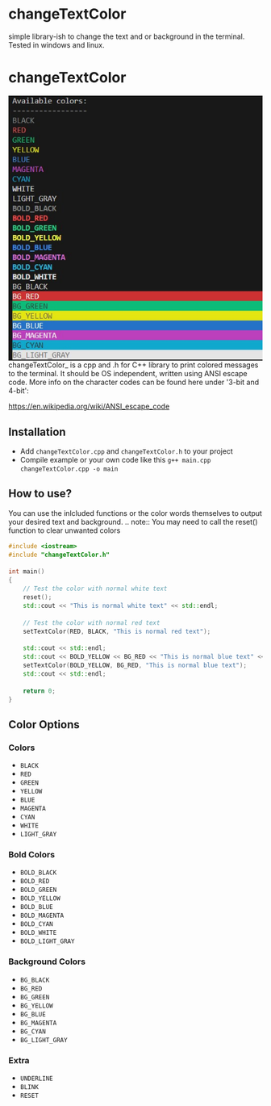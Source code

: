 # changeTextColor

simple library-ish to change the text and or background in the terminal.  Tested in windows and linux.

# changeTextColor

<img src="colors.jpg" alt="colors in action" style="float: left;">

changeTextColor_ is a cpp and .h for C++ library to print colored messages to the
terminal. It should be OS independent, written using ANSI escape code.
More info on the character codes can be found here under '3-bit and 4-bit':

https://en.wikipedia.org/wiki/ANSI_escape_code

Installation
------------
* Add ``changeTextColor.cpp`` and ``changeTextColor.h`` to your project 
* Compile example or your own code like this ``g++ main.cpp changeTextColor.cpp -o main``

How to use?
-----------
You can use the inlcluded functions or the color words themselves to output your desired text and background.
.. note::
  You may need to call the reset() function to clear unwanted colors
   

```cpp
#include <iostream>
#include "changeTextColor.h"

int main()
{
    // Test the color with normal white text
    reset();
    std::cout << "This is normal white text" << std::endl;

    // Test the color with normal red text
    setTextColor(RED, BLACK, "This is normal red text");

    std::cout << std::endl;
    std::cout << BOLD_YELLOW << BG_RED << "This is normal blue text" << RESET << std::endl;
    setTextColor(BOLD_YELLOW, BG_RED, "This is normal blue text");
    std::cout << std::endl;

    return 0;
}
```


## Color Options

### Colors

- `BLACK`
- `RED`
- `GREEN`
- `YELLOW`
- `BLUE`
- `MAGENTA`
- `CYAN`
- `WHITE`
- `LIGHT_GRAY`

### Bold Colors

- `BOLD_BLACK`
- `BOLD_RED`
- `BOLD_GREEN`
- `BOLD_YELLOW`
- `BOLD_BLUE`
- `BOLD_MAGENTA`
- `BOLD_CYAN`
- `BOLD_WHITE`
- `BOLD_LIGHT_GRAY`

### Background Colors

- `BG_BLACK`
- `BG_RED`
- `BG_GREEN`
- `BG_YELLOW`
- `BG_BLUE`
- `BG_MAGENTA`
- `BG_CYAN`
- `BG_LIGHT_GRAY`

### Extra

- `UNDERLINE`
- `BLINK`
- `RESET`
